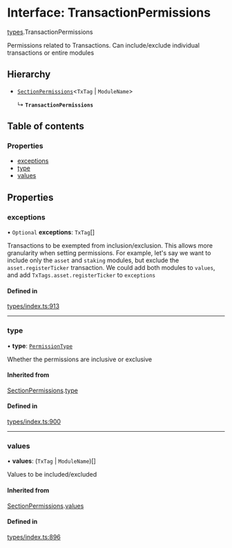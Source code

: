 # Interface: TransactionPermissions

[types](../wiki/types).TransactionPermissions

Permissions related to Transactions. Can include/exclude individual transactions or entire modules

## Hierarchy

- [`SectionPermissions`](../wiki/types.SectionPermissions)<`TxTag` \| `ModuleName`\>

  ↳ **`TransactionPermissions`**

## Table of contents

### Properties

- [exceptions](../wiki/types.TransactionPermissions#exceptions)
- [type](../wiki/types.TransactionPermissions#type)
- [values](../wiki/types.TransactionPermissions#values)

## Properties

### exceptions

• `Optional` **exceptions**: `TxTag`[]

Transactions to be exempted from inclusion/exclusion. This allows more granularity when
  setting permissions. For example, let's say we want to include only the `asset` and `staking` modules,
  but exclude the `asset.registerTicker` transaction. We could add both modules to `values`, and add
  `TxTags.asset.registerTicker` to `exceptions`

#### Defined in

[types/index.ts:913](https://github.com/PolymathNetwork/polymesh-sdk/blob/31dfa0dc/src/types/index.ts#L913)

___

### type

• **type**: [`PermissionType`](../wiki/types.PermissionType)

Whether the permissions are inclusive or exclusive

#### Inherited from

[SectionPermissions](../wiki/types.SectionPermissions).[type](../wiki/types.SectionPermissions#type)

#### Defined in

[types/index.ts:900](https://github.com/PolymathNetwork/polymesh-sdk/blob/31dfa0dc/src/types/index.ts#L900)

___

### values

• **values**: (`TxTag` \| `ModuleName`)[]

Values to be included/excluded

#### Inherited from

[SectionPermissions](../wiki/types.SectionPermissions).[values](../wiki/types.SectionPermissions#values)

#### Defined in

[types/index.ts:896](https://github.com/PolymathNetwork/polymesh-sdk/blob/31dfa0dc/src/types/index.ts#L896)

